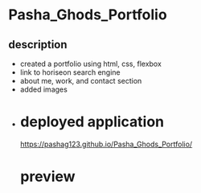 # Pasha_Ghods_Portfolio

## description
<ul>
<li>
created a portfolio using html, css, flexbox
<li>
link to horiseon search engine
<li>
about me, work, and contact section
<li>
added images
<li> 


# deployed application

https://pashag123.github.io/Pasha_Ghods_Portfolio/

# preview

